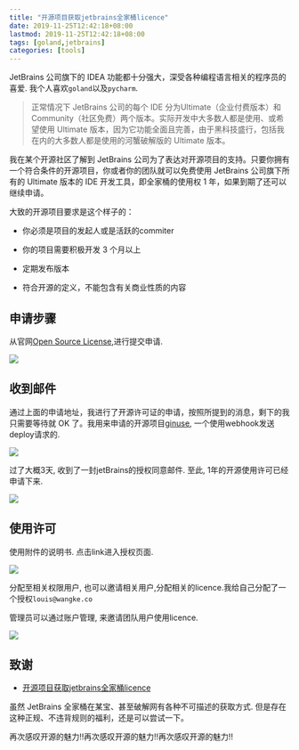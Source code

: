 ```yaml
---
title: "开源项目获取jetbrains全家桶licence"
date: 2019-11-25T12:42:18+08:00
lastmod: 2019-11-25T12:42:18+08:00
tags: [goland,jetbrains]
categories: [tools]
---
```


JetBrains 公司旗下的 IDEA 功能都十分强大，深受各种编程语言相关的程序员的喜爱. 我个人喜欢`goland`以及`pycharm`.

> 正常情况下 JetBrains 公司的每个 IDE 分为Ultimate（企业付费版本）和Community（社区免费）两个版本。实际开发中大多数人都是使用、或希望使用 Ultimate 版本，因为它功能全面且完善，由于黑科技盛行，包括我在内的大多数人都是使用的河蟹破解版的 Ultimate 版本。

我在某个开源社区了解到 JetBrains 公司为了表达对开源项目的支持。只要你拥有一个符合条件的开源项目，你或者你的团队就可以免费使用 JetBrains 公司旗下所有的 Ultimate 版本的 IDE 开发工具，即全家桶的使用权 1 年，如果到期了还可以继续申请。

大致的开源项目要求是这个样子的：

- 你必须是项目的发起人或是活跃的commiter

- 你的项目需要积极开发 3 个月以上

- 定期发布版本

- 符合开源的定义，不能包含有关商业性质的内容

## 申请步骤

从官网[Open Source License](https://www.jetbrains.com/shop/eform/opensource?product=ALL),进行提交申请.

![](http://pic.fenghong.tech/jetbrains/20191125122936.jpg)

## 收到邮件

通过上面的申请地址，我进行了开源许可证的申请，按照所提到的消息，剩下的我只需要等待就 OK 了。我用来申请的开源项目[ginuse](https://github.com/oldthreefeng/ginuse), 一个使用webhook发送deploy请求的.

![](http://pic.fenghong.tech/jetbrains/20191125122853.jpg)

过了大概3天, 收到了一封jetBrains的授权同意邮件. 至此, 1年的开源使用许可已经申请下来.

![](http://pic.fenghong.tech/jetbrains/20191125123245.jpg)

## 使用许可

使用附件的说明书. 点击link进入授权页面.

![](http://pic.fenghong.tech/jetbrains/20191125123602.jpg)

分配至相关权限用户, 也可以邀请相关用户,分配相关的licence.我给自己分配了一个授权`louis@wangke.co`

管理员可以通过账户管理, 来邀请团队用户使用licence. 

![](http://pic.fenghong.tech/jetbrains/20191125124001.jpg)

## 致谢

- [开源项目获取jetbrains全家桶licence](https://www.cnblogs.com/evenyao/p/10290482.html)

虽然 JetBrains 全家桶在某宝、甚至破解网有各种不可描述的获取方式. 但是存在这种正规、不违背规则的福利，还是可以尝试一下。

再次感叹开源的魅力!!再次感叹开源的魅力!!再次感叹开源的魅力!!